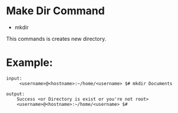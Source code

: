 # Make Dir Command 

* mkdir

This commands is creates new directory.

# Example:
```
input:
     <username>@<hostname>:~/home/<username> $# mkdir Documents

output:
    Success <or Directory is exist or you're not root>
    <username>@<hostname>:~/home/<username> $#
```
